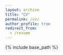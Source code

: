 ```yaml
---
layout: archive
title: "CV"
permalink: /cv/
author_profile: true
redirect_from:
  - /resume
---
```


{% include base_path %}

<object data="/files/resume.pdf" type="application/pdf" width="100%"> </object>

<!-- <embed src="/files/resume.pdf" type="application.pdf"> This does not work -->
